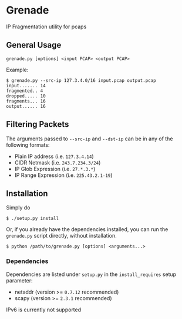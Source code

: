 # Grenade
IP Fragmentation utility for pcaps

## General Usage

    grenade.py [options] <input PCAP> <output PCAP>

Example:

    $ grenade.py --src-ip 127.3.4.0/16 input.pcap output.pcap
    input....... 14
    fragmented.. 4
    dropped..... 10
    fragments... 16 
    output...... 16


## Filtering Packets
The arguments passed to `--src-ip` and `--dst-ip` can be in any of the following formats:
- Plain IP address (i.e. `127.3.4.14`)
- CIDR Netmask (i.e. `243.7.234.3/24`)
- IP Glob Expression (i.e. `27.*.3.*`)
- IP Range Expression (i.e. `225.43.2.1-19`)

## Installation
Simply do

    $ ./setup.py install

Or, if you already have the dependencies installed, 
you can run the `grenade.py` script directly, without installation.

    $ python /path/to/grenade.py [options] <arguments...>

### Dependencies
Dependencies are listed under `setup.py` in the `install_requires` setup parameter:
- netaddr (version >= `0.7.12` recommended)
- scapy (version >= `2.3.1` recommended)

IPv6 is currently not supported

